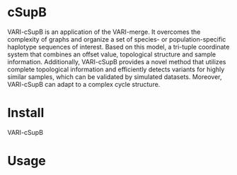 # cSupB
VARI-cSupB is an application of the VARI-merge. It overcomes the complexity of graphs and organize a set of species- or population-specific haplotype sequences of interest. Based on this model, a tri-tuple coordinate system that combines an offset value, topological structure and sample information. Additionally, VARI-cSupB provides a novel method that utilizes complete topological information and efficiently detects variants for highly similar samples, which can be validated by simulated datasets. Moreover, VARI-cSupB can adapt to a complex cycle structure.

# Install
VARI-cSupB 


# Usage
